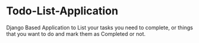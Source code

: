 # Todo-List-Application
Django Based Application to List your tasks you need to complete, or things that you want to do and mark them as Completed or not.
